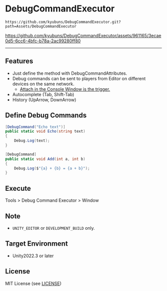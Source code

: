 DebugCommandExecutor
===

`https://github.com/kyubuns/DebugCommandExecutor.git?path=Assets/DebugCommandExecutor`

https://github.com/kyubuns/DebugCommandExecutor/assets/961165/3ecae0d5-6cc6-4bfc-b78a-2ac99280ff80

---

## Features

- Just define the method with DebugCommandAttributes.
- Debug commands can be sent to players from Editor on different devices on the same network.
  - [Attach in the Console Window is the trigger.](https://docs.unity3d.com/2022.3/Documentation/Manual/Console.html)
- Autocomplete (Tab, Shift-Tab)
- History (UpArrow, DownArrow)

## Define Debug Commands

```csharp
[DebugCommand("Echo text")]
public static void Echo(string text)
{
    Debug.Log(text);
}

[DebugCommand]
public static void Add(int a, int b)
{
    Debug.Log($"{a} + {b} = {a + b}");
}
```

## Execute

Tools > Debug Command Executor > Window

## Note

- `UNITY_EDITOR` or `DEVELOPMENT_BUILD` only.

## Target Environment

- Unity2022.3 or later

## License

MIT License (see [LICENSE](LICENSE))
